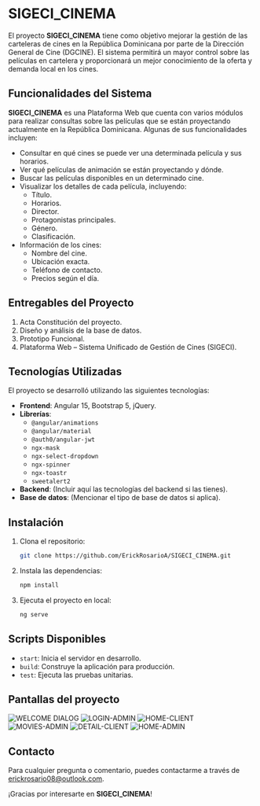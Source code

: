 # SIGECI_CINEMA

El proyecto **SIGECI_CINEMA** tiene como objetivo mejorar la gestión de las carteleras de cines en la República Dominicana por parte de la Dirección General de Cine (DGCINE). El sistema permitirá un mayor control sobre las películas en cartelera y proporcionará un mejor conocimiento de la oferta y demanda local en los cines.

## Funcionalidades del Sistema

**SIGECI_CINEMA** es una Plataforma Web que cuenta con varios módulos para realizar consultas sobre las películas que se están proyectando actualmente en la República Dominicana. Algunas de sus funcionalidades incluyen:

- Consultar en qué cines se puede ver una determinada película y sus horarios.
- Ver qué películas de animación se están proyectando y dónde.
- Buscar las películas disponibles en un determinado cine.
- Visualizar los detalles de cada película, incluyendo:
  - Título.
  - Horarios.
  - Director.
  - Protagonistas principales.
  - Género.
  - Clasificación.
- Información de los cines:
  - Nombre del cine.
  - Ubicación exacta.
  - Teléfono de contacto.
  - Precios según el día.

## Entregables del Proyecto

1. Acta Constitución del proyecto.
2. Diseño y análisis de la base de datos.
3. Prototipo Funcional.
4. Plataforma Web – Sistema Unificado de Gestión de Cines (SIGECI).

## Tecnologías Utilizadas

El proyecto se desarrolló utilizando las siguientes tecnologías:

- **Frontend**: Angular 15, Bootstrap 5, jQuery.
- **Librerías**:
  - `@angular/animations`
  - `@angular/material`
  - `@auth0/angular-jwt`
  - `ngx-mask`
  - `ngx-select-dropdown`
  - `ngx-spinner`
  - `ngx-toastr`
  - `sweetalert2`
- **Backend**: (Incluir aquí las tecnologías del backend si las tienes).
- **Base de datos**: (Mencionar el tipo de base de datos si aplica).

## Instalación

1. Clona el repositorio:
   ```bash
   git clone https://github.com/ErickRosarioA/SIGECI_CINEMA.git

2. Instala las dependencias:
    ```bash
    npm install
    
3. Ejecuta el proyecto en local:
    ```bash
    ng serve
## Scripts Disponibles

- `start`: Inicia el servidor en desarrollo.
- `build`: Construye la aplicación para producción.
- `test`: Ejecuta las pruebas unitarias.


## Pantallas del proyecto

![WELCOME DIALOG](https://github.com/user-attachments/assets/f252a072-68e9-4212-ab5a-578641cfa542)
![LOGIN-ADMIN](https://github.com/user-attachments/assets/b32ccc32-bc0a-4b02-9687-7b9d86af254d)
![HOME-CLIENT](https://github.com/user-attachments/assets/1ef01ffa-73e7-4695-95ff-a247cf7089f1)
![MOVIES-ADMIN](https://github.com/user-attachments/assets/41788f59-696b-4d1b-9c4d-859eae9cfa6c)
![DETAIL-CLIENT](https://github.com/user-attachments/assets/15651add-5e72-4b28-a8f0-f5451ac80737)
![HOME-ADMIN](https://github.com/user-attachments/assets/77c5af2e-5800-40bc-8086-4e9f45593791)


## Contacto

Para cualquier pregunta o comentario, puedes contactarme a través de erickrosario08@outlook.com.

¡Gracias por interesarte en **SIGECI_CINEMA**!

